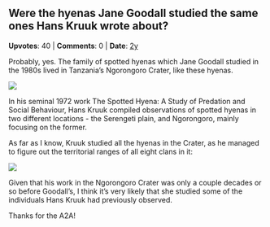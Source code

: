 ## Were the hyenas Jane Goodall studied the same ones Hans Kruuk wrote about?
    
**Upvotes**: 40 | **Comments**: 0 | **Date**: [2y](https://www.quora.com/Were-the-hyenas-Jane-Goodall-studied-the-same-ones-Hans-Kruuk-wrote-about/answer/Gary-Meaney)

Probably, yes. The family of spotted hyenas which Jane Goodall studied in the 1980s lived in Tanzania’s Ngorongoro Crater, like these hyenas.

![](https://qph.fs.quoracdn.net/main-qimg-118c79a69bb3b75feec9cc6fac4953fd-lq)

In his seminal 1972 work The Spotted Hyena: A Study of Predation and Social Behaviour, Hans Kruuk compiled observations of spotted hyenas in two different locations - the Serengeti plain, and Ngorongoro, mainly focusing on the former.

As far as I know, Kruuk studied all the hyenas in the Crater, as he managed to figure out the territorial ranges of all eight clans in it:

![](https://qph.fs.quoracdn.net/main-qimg-64d9e08405001198fa7f626c113d00a2-pjlq)

Given that his work in the Ngorongoro Crater was only a couple decades or so before Goodall’s, I think it’s very likely that she studied some of the individuals Hans Kruuk had previously observed.

Thanks for the A2A!

